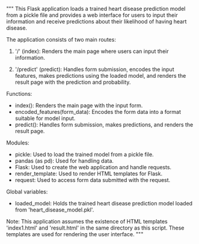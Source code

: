 """
This Flask application loads a trained heart disease prediction model from a pickle file
and provides a web interface for users to input their information and receive predictions
about their likelihood of having heart disease.

The application consists of two main routes:

1. '/' (index): Renders the main page where users can input their information.

2. '/predict' (predict): Handles form submission, encodes the input features, makes predictions
   using the loaded model, and renders the result page with the prediction and probability.

Functions:
- index(): Renders the main page with the input form.
- encoded_features(form_data): Encodes the form data into a format suitable for model input.
- predict(): Handles form submission, makes predictions, and renders the result page.

Modules:
- pickle: Used to load the trained model from a pickle file.
- pandas (as pd): Used for handling data.
- Flask: Used to create the web application and handle requests.
- render_template: Used to render HTML templates for Flask.
- request: Used to access form data submitted with the request.

Global variables:
- loaded_model: Holds the trained heart disease prediction model loaded from 'heart_disease_model.pkl'.

Note: This application assumes the existence of HTML templates 'index1.html' and 'result.html' in the
      same directory as this script. These templates are used for rendering the user interface.
"""
